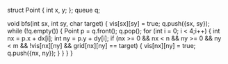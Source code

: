struct Point { int x, y; };
queue<Point> q;

void bfs(int sx, int sy, char target) {
    vis[sx][sy] = true;
    q.push({sx, sy});
    while (!q.empty()) {
        Point p = q.front(); q.pop();
        for (int i = 0; i < 4;i++) {
            int nx = p.x + dx[i];
            int ny = p.y + dy[i];
            if (nx >= 0 && nx < n && ny >= 0 && ny < m && !vis[nx][ny] && grid[nx][ny] == target) {
                vis[nx][ny] = true;
                q.push({nx, ny});
            }
        }
    }
}
